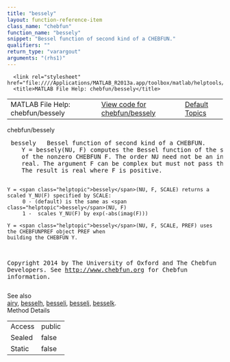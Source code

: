 ```yaml
---
title: "bessely"
layout: function-reference-item
class_name: "chebfun"
function_name: "bessely"
snippet: "Bessel function of second kind of a CHEBFUN."
qualifiers: ""
return_type: "varargout"
arguments: "(rhs1)"
---
```


<html>
   <head>
      <meta http-equiv="Content-Type" content="text/html; charset=utf-8">
   
      <link rel="stylesheet" href="file:////Applications/MATLAB_R2013a.app/toolbox/matlab/helptools/private/helpwin.css">
      <title>MATLAB File Help: chebfun/bessely</title>
   </head>
   <body>
      <!--Single-page help-->
      <table border="0" cellspacing="0" width="100%">
         <tr class="subheader">
            <td class="headertitle">MATLAB File Help: chebfun/bessely</td>
            <td class="subheader-left"><a href="matlab:edit chebfun/bessely">View code for chebfun/bessely</a></td>
            <td class="subheader-right"><a href="matlab:helpwin">Default Topics</a></td>
         </tr>
      </table>
      <div class="title">chebfun/bessely</div>
      <div class="helptext"><pre><!--helptext --> <span class="helptopic">bessely</span>   Bessel function of second kind of a CHEBFUN.
    Y = <span class="helptopic">bessely</span>(NU, F) computes the Bessel function of the second kind Y_NU(F)
    of the nonzero CHEBFUN F. The order NU need not be an integer but must be
    real. The argument F can be complex but must not pass through the origin.
    The result is real where F is positive.
 
    Y = <span class="helptopic">bessely</span>(NU, F, SCALE) returns a scaled Y_NU(F) specified by SCALE:
         0 - (default) is the same as <span class="helptopic">bessely</span>(NU, F)
         1 -  scales Y_NU(F) by exp(-abs(imag(F)))
 
    Y = <span class="helptopic">bessely</span>(NU, F, SCALE, PREF) uses the CHEBFUNPREF object PREF when
    building the CHEBFUN Y.
 
  
 
  Copyright 2014 by The University of Oxford and The Chebfun Developers.
  See <a href="http://www.chebfun.org">http://www.chebfun.org</a> for Chebfun information.</pre></div><!--after help --><!--seeAlso--><div class="footerlinktitle">See also</div><div class="footerlink"> <a href="matlab:helpwin chebfun/airy">airy</a>, <a href="matlab:helpwin chebfun/besselh">besselh</a>, <a href="matlab:helpwin chebfun/besseli">besseli</a>, <a href="matlab:helpwin chebfun/besselj">besselj</a>, <a href="matlab:helpwin chebfun/besselk">besselk</a>.</div>
      <!--Method-->
      <div class="sectiontitle">Method Details</div>
      <table class="class-details">
         <tr>
            <td class="class-detail-label">Access</td>
            <td>public</td>
         </tr>
         <tr>
            <td class="class-detail-label">Sealed</td>
            <td>false</td>
         </tr>
         <tr>
            <td class="class-detail-label">Static</td>
            <td>false</td>
         </tr>
      </table>
   </body>
</html>
